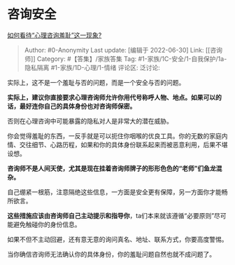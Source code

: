 # 咨询安全
[如何看待“心理咨询羞耻”这一现象?](https://www.zhihu.com/question/502152817/answer/2552711844)

> Author: #0-Anonymity
> Last update: [编辑于 2022-06-30]
> Link: [[咨询师]]
> Category: #【答集】/家族答集
> Tag: #1-家族/1C-安全/1-自我保护/1a-隐私隔离 #1-家族/1D-心理/1-情绪
> 评论区:
> 泛讨论:

实际上，这不是一个羞耻与否的问题，而是一个安全与否的问题。

**实际上，建议你直接要求心理咨询师允许你用代号称呼人物、地点。如果可以的话，最好连你自己的具体身份也对咨询师保密。**

否则在心理咨询中可能暴露的隐私对人是非常大的潜在威胁。

你会觉得羞耻的东西，一反手就是可以扼住你咽喉的优良工具。你的无数的家庭内情、交往细节、心路历程，如果和你的具体身份联系起来而被恶意利用，后果不堪设想。

**咨询师不是人间天使，尤其是现在挂着咨询师牌子的形形色色的“老师”们鱼龙混杂。**

自己绷紧一根筋，注意隔绝这些信息，一方面是安全更有保障，另一方面你才能畅所欲言。

**这些措施应该由咨询师自己主动提示和指导你**，ta们本来就该遵循“必要原则”尽可能避免触碰你的身份信息。

如果不但不主动回避，还有意无意的询问真名、地址、联系方式，你要高度警惕。

当你确信咨询师无法确认你的具体身份，你的羞耻问题自然也就不成问题了。
